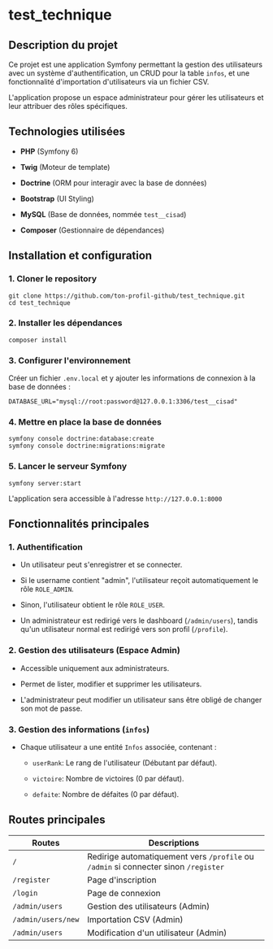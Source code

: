 
# test_technique

## Description du projet

Ce projet est une application Symfony permettant la gestion des utilisateurs avec un système d'authentification, un CRUD pour la table `infos`, et une fonctionnalité d'importation d'utilisateurs via un fichier CSV.

L'application propose un espace administrateur pour gérer les utilisateurs et leur attribuer des rôles spécifiques.

## Technologies utilisées

-   **PHP** (Symfony 6)
    
-   **Twig** (Moteur de template)
    
-   **Doctrine** (ORM pour interagir avec la base de données)
    
-   **Bootstrap** (UI Styling)
    
-   **MySQL** (Base de données, nommée `test__cisad`)
    
-   **Composer** (Gestionnaire de dépendances)
    

## Installation et configuration

### 1. Cloner le repository

```
git clone https://github.com/ton-profil-github/test_technique.git
cd test_technique
```

### 2. Installer les dépendances

```
composer install
```

### 3. Configurer l'environnement

Créer un fichier `.env.local` et y ajouter les informations de connexion à la base de données :

```
DATABASE_URL="mysql://root:password@127.0.0.1:3306/test__cisad"
```

### 4. Mettre en place la base de données

```
symfony console doctrine:database:create
symfony console doctrine:migrations:migrate
```

### 5. Lancer le serveur Symfony

```
symfony server:start
```

L'application sera accessible à l'adresse `http://127.0.0.1:8000`

## Fonctionnalités principales

### 1. Authentification

-   Un utilisateur peut s'enregistrer et se connecter.
    
-   Si le username contient "admin", l'utilisateur reçoit automatiquement le rôle `ROLE_ADMIN`.
    
-   Sinon, l'utilisateur obtient le rôle `ROLE_USER`.
    
-   Un administrateur est redirigé vers le dashboard (`/admin/users`), tandis qu'un utilisateur normal est redirigé vers son profil (`/profile`).
    

### 2. Gestion des utilisateurs (Espace Admin)

-   Accessible uniquement aux administrateurs.
    
-   Permet de lister, modifier et supprimer les utilisateurs.
    
-   L'administrateur peut modifier un utilisateur sans être obligé de changer son mot de passe.
    

### 3. Gestion des informations (`infos`)

-   Chaque utilisateur a une entité `Infos` associée, contenant :
    
    -   `userRank`: Le rang de l'utilisateur (Débutant par défaut).
        
    -   `victoire`: Nombre de victoires (0 par défaut).
        
    -   `defaite`: Nombre de défaites (0 par défaut).
    

## Routes principales

|Routes|Descriptions  |
|--|--|
| `/` | Redirige automatiquement vers `/profile` ou `/admin` si connecter sinon `/register` |
|`/register`|Page d'inscription|
|`/login`|Page de connexion|
|`/admin/users`|Gestion des utilisateurs (Admin)|
|`/admin/users/new`|Importation CSV (Admin)|
|`/admin/users`|Modification d'un utilisateur (Admin)|
